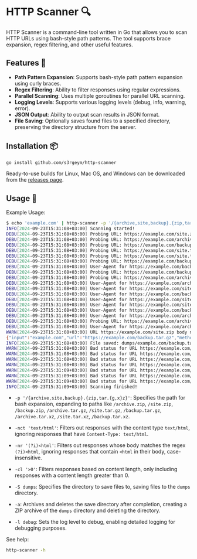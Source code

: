 # HTTP Scanner 🔍

HTTP Scanner is a command-line tool written in Go that allows you to scan HTTP URLs using bash-style path patterns. The tool supports brace expansion, regex filtering, and other useful features.

## Features 🌟

- **Path Pattern Expansion**: Supports bash-style path pattern expansion using curly braces.
- **Regex Filtering**: Ability to filter responses using regular expressions.
- **Parallel Scanning**: Uses multiple goroutines for parallel URL scanning.
- **Logging Levels**: Supports various logging levels (debug, info, warning, error).
- **JSON Output**: Ability to output scan results in JSON format.
- **File Saving**: Optionally saves found files to a specified directory, preserving the directory structure from the server.

## Installation 📦

```bash
go install github.com/s3rgeym/http-scanner
```

Ready-to-use builds for Linux, Mac OS, and Windows can be downloaded from the [releases page](./releases).

## Usage 🚀

Example Usage:

```bash
$ echo 'example.com' | http-scanner -p '/{archive,site,backup}.{zip,tar.{g,x}z}' -nct 'text/html' -nr '(?i)<html' -cl '>0' -S dumps -a -l debug
INFO[2024-09-23T15:31:08+03:00] Scanning started!
DEBU[2024-09-23T15:31:08+03:00] Probing URL: https://example.com/site.zip
DEBU[2024-09-23T15:31:08+03:00] Probing URL: https://example.com/archive.tar.gz
DEBU[2024-09-23T15:31:08+03:00] Probing URL: https://example.com/backup.tar.xz
DEBU[2024-09-23T15:31:08+03:00] Probing URL: https://example.com/site.tar.gz
DEBU[2024-09-23T15:31:08+03:00] Probing URL: https://example.com/site.tar.xz
DEBU[2024-09-23T15:31:08+03:00] Probing URL: https://example.com/backup.zip
DEBU[2024-09-23T15:31:08+03:00] User-Agent for https://example.com/backup.zip: Mozilla/5.0 (Windows NT 10.0; Win64; x64) AppleWebKit/537.36 (KHTML, like Gecko) Chrome/125.0.0.0 Safari/537.36
DEBU[2024-09-23T15:31:08+03:00] Probing URL: https://example.com/backup.tar.gz
DEBU[2024-09-23T15:31:08+03:00] Probing URL: https://example.com/archive.zip
DEBU[2024-09-23T15:31:08+03:00] User-Agent for https://example.com/archive.zip: Mozilla/5.0 (Macintosh; Intel Mac OS X 10_15_7) AppleWebKit/537.36 (KHTML, like Gecko) Chrome/102.0.0.0 Safari/537.36
DEBU[2024-09-23T15:31:08+03:00] User-Agent for https://example.com/site.zip: Mozilla/5.0 (Macintosh; Intel Mac OS X 10_15_7) AppleWebKit/537.36 (KHTML, like Gecko) Chrome/122.0.0.0 Safari/537.36
DEBU[2024-09-23T15:31:08+03:00] User-Agent for https://example.com/backup.tar.gz: Mozilla/5.0 (Macintosh; Intel Mac OS X 10_15_7) AppleWebKit/537.36 (KHTML, like Gecko) Chrome/121.0.0.0 Safari/537.36
DEBU[2024-09-23T15:31:08+03:00] User-Agent for https://example.com/site.tar.gz: Mozilla/5.0 (Macintosh; Intel Mac OS X 10_15_7) AppleWebKit/537.36 (KHTML, like Gecko) Chrome/93.0.0.0 Safari/537.36
DEBU[2024-09-23T15:31:08+03:00] User-Agent for https://example.com/site.tar.xz: Mozilla/5.0 (Macintosh; Intel Mac OS X 10_15_7) AppleWebKit/537.36 (KHTML, like Gecko) Chrome/116.0.0.0 Safari/537.36
DEBU[2024-09-23T15:31:08+03:00] User-Agent for https://example.com/backup.tar.xz: Mozilla/5.0 (Macintosh; Intel Mac OS X 10_15_7) AppleWebKit/537.36 (KHTML, like Gecko) Chrome/121.0.0.0 Safari/537.36
DEBU[2024-09-23T15:31:08+03:00] User-Agent for https://example.com/archive.tar.gz: Mozilla/5.0 (X11; Linux x86_64) AppleWebKit/537.36 (KHTML, like Gecko) Chrome/91.0.0.0 Safari/537.36
DEBU[2024-09-23T15:31:08+03:00] Probing URL: https://example.com/archive.tar.xz
DEBU[2024-09-23T15:31:08+03:00] User-Agent for https://example.com/archive.tar.xz: Mozilla/5.0 (X11; Linux x86_64) AppleWebKit/537.36 (KHTML, like Gecko) Chrome/125.0.0.0 Safari/537.36
WARN[2024-09-23T15:31:08+03:00] URL https://example.com/site.zip body matches not-allowed regex (?i)<html
{"input":"example.com","url":"https://example.com/backup.tar.gz","method":"GET","host":"example.com","path":"/backup.tar.gz","completion_date":"2024-09-23T15:31:08+03:00","status":200,"content_type":"application/octet-stream","content_length":1517,"ip":"120.34.56.78"}
INFO[2024-09-23T15:31:08+03:00] File saved: dumps/example.com/backup.tar.gz
WARN[2024-09-23T15:31:08+03:00] Bad status for URL https://example.com/site.tar.gz: 404
WARN[2024-09-23T15:31:08+03:00] Bad status for URL https://example.com/archive.tar.gz: 404
WARN[2024-09-23T15:31:08+03:00] Bad status for URL https://example.com/archive.zip: 404
WARN[2024-09-23T15:31:08+03:00] Bad status for URL https://example.com/backup.zip: 404
WARN[2024-09-23T15:31:09+03:00] Bad status for URL https://example.com/site.tar.xz: 404
WARN[2024-09-23T15:31:09+03:00] Bad status for URL https://example.com/backup.tar.xz: 404
WARN[2024-09-23T15:31:09+03:00] Bad status for URL https://example.com/archive.tar.xz: 404
INFO[2024-09-23T15:31:09+03:00] Scanning finished!
```

- `-p '/{archive,site,backup}.{zip,tar.{g,x}z}'`: Specifies the path for bash expansion, expanding to paths like `/archive.zip`, `/site.zip`, `/backup.zip`, `/archive.tar.gz`, `/site.tar.gz`, `/backup.tar.gz`, `/archive.tar.xz`, `/site.tar.xz`, `/backup.tar.xz`.

- `-nct 'text/html'`: Filters out responses with the content type `text/html`, ignoring responses that have `Content-Type: text/html`.

- `-nr '(?i)<html'`: Filters out responses whose body matches the regex `(?i)<html`, ignoring responses that contain `<html` in their body, case-insensitive.

- `-cl '>0'`: Filters responses based on content length, only including responses with a content length greater than 0.

- `-S dumps`: Specifies the directory to save files to, saving files to the `dumps` directory.

- `-a`: Archives and deletes the save directory after completion, creating a ZIP archive of the `dumps` directory and deleting the directory.

- `-l debug`: Sets the log level to debug, enabling detailed logging for debugging purposes.

See help:

```bash
http-scanner -h
```
